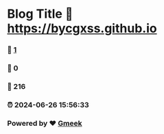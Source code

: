 # Blog Title :link: https://bycgxss.github.io 
### :page_facing_up: [1](https://bycgxss.github.io/tag.html) 
### :speech_balloon: 0 
### :hibiscus: 216 
### :alarm_clock: 2024-06-26 15:56:33 
### Powered by :heart: [Gmeek](https://github.com/Meekdai/Gmeek)

